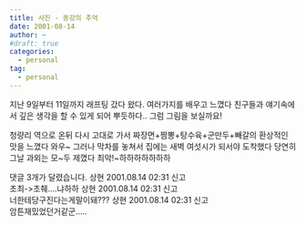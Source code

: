 ```yaml
---
title: 사진 - 동강의 추억
date: 2001-08-14
author: ~
#draft: true
categories:
  - personal
tag:
  - personal
---
```




지난 9일부터 11일까지 래프팅 갔다 왔다.
여러가지를 배우고 느꼈다
친구들과 얘기속에서 깊은 생각을 할 수 있게 되어 뿌듯하다..
그럼 그림을 보실까요!
























청량리 역으로 온뒤 다시 고대로 가서 짜장면+짬뽕+탕수육+군만두+빼갈의
환상적인 맛을 느꼈다 와우~
그러나 막차를 놓쳐서 집에는 새벽 여섯시가 되서야 도착했다
당연히 그날 과외는 모~두 제꼈다
최악!~하하하하하하하


 댓글  3개가 달렸습니다.
 상현 2001.08.14 02:31 신고   
초최-&gt;초췌....냐하하
 상현 2001.08.14 02:31 신고   
너한테당구진다는게말이돼???
 상현 2001.08.14 02:31 신고   
암튼재밌었던거같군.....




